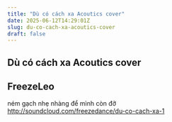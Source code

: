 ```yaml
---
title: "Dù có cách xa Acoutics cover"
date: 2025-06-12T14:29:01Z
slug: du-co-cach-xa-acoutics-cover
draft: false
---
```


## Dù có cách xa Acoutics cover

## FreezeLeo

ném gạch nhẹ nhàng để mình còn đỡ 
http://soundcloud.com/freezedance/du-co-cach-xa-1